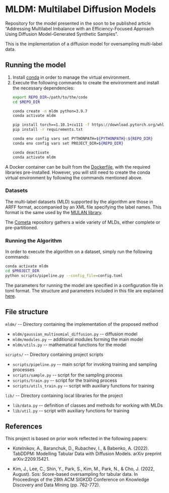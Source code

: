 # MLDM: Multilabel Diffusion Models

Repository for the model presented in the soon to be published article “Addressing Multilabel Imbalance with an Efficiency-Focused Approach Using Diffusion Model-Generated Synthetic Samples”.

This is the implementation of a diffusion model for oversampling multi-label data.

## Running the model
1. Install [conda](https://docs.conda.io/en/latest/miniconda.html) in order to manage the virtual environment.
2. Execute the following commands to create the environment and install the necessary dependencies:
    ```bash
    export REPO_DIR=/path/to/the/code
    cd $REPO_DIR

    conda create -n mldm python=3.9.7
    conda activate mldm

    pip install torch==1.10.1+cu111 -f https://download.pytorch.org/whl/torch_stable.html
    pip install -r requirements.txt

    conda env config vars set PYTHONPATH=${PYTHONPATH}:${REPO_DIR}
    conda env config vars set PROJECT_DIR=${REPO_DIR}

    conda deactivate
    conda activate mldm
    ```

A Docker container can be built from the [Dockerfile](Dockerfile), with the required libraries pre-installed. However, you will still need to create the conda virtual environment by following the commands mentioned above.

### Datasets

The multi-label datasets (MLD) supported by the algorithm are those in ARFF format, accompanied by an XML file specifying the label names. This format is the same used by the [MULAN library](https://mulan.sourceforge.net/).

The [Cometa](https://cometa.ujaen.es/) repository gathers a wide variety of MLDs, either complete or pre-partitioned.

### Running the Algorithm

In order to execute the algorithm on a dataset, simply run the following commands:

``` bash
conda activate mldm
cd $PROJECT_DIR
python scripts/pipeline.py --config_file=config.toml
```

The parameters for running the model are specified in a configuration file in toml format. The structure and parameters included in this file are explained [here](CONFIG_DESCRIPTION.md).

## File structure
`mldm/` -- Directory containing the implementation of the proposed method

- `mldm/gaussian_multinomial_diffusion.py` -- diffusion model
- `mldm/modules.py` -- additional modules forming the main model
- `mldm/utils.py` -- mathematical functions for the model

`scripts/` -- Directory containing project scripts

- `scripts/pipeline.py` -- main script for invoking training and sampling processes
- `scripts/sample.py` -- script for the sampling process
- `scripts/train.py` -- script for the training process
- `scripts/utils_train.py` -- script with auxiliary functions for training

`lib/` -- Directory containing local libraries for the project

- `lib/data.py` -- definition of classes and methods for working with MLDs
- `lib/util.py` -- script with auxiliary functions for training

## References

This project is based on prior work reflected in the following papers:

- Kotelnikov, A., Baranchuk, D., Rubachev, I., & Babenko, A. (2022). TabDDPM: Modelling Tabular Data with Diffusion Models. arXiv preprint arXiv:2209.15421.


- Kim, J., Lee, C., Shin, Y., Park, S., Kim, M., Park, N., & Cho, J. (2022, August). Sos: Score-based oversampling for tabular data. In Proceedings of the 28th ACM SIGKDD Conference on Knowledge Discovery and Data Mining (pp. 762-772).
